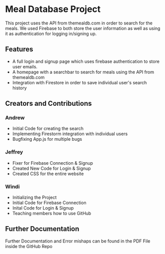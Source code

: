 # Meal Database Project
This project uses the API from themealdb.com in order to search for the meals.
We used Firebase to both store the user information as well as using it as authentication for logging in/signing up.

## Features
  - A full login and signup page which uses firebase authentication to store user emails.
  - A homepage with a searchbar to search for meals using the API from themealdb.com
  - Integration with Firestore in order to save individual user's search history

## Creators and Contributions
### Andrew
  - Initial Code for creating the search
  - Implementing Firestorm integration with individual users
  - Bugfixing App.js for multiple bugs
### Jeffrey
  - Fixer for Firebase Connection & Signup
  - Created New Code for Login & Signup 
  - Created CSS for the entire website
### Windi
  - Initializing the Project
  - Initial Code for Firebase Connection
  - Inital Code for Login & Signup
  - Teaching members how to use GitHub

## Further Documentation
Further Documentation and Error mishaps can be found in the PDF File inside the GitHub Repo

